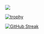 ![](https://komarev.com/ghpvc/?username=quocbao64&theme=dracular)

[![trophy](https://github-profile-trophy.vercel.app/?username=quocbao64&theme=dracular)](https://github.com/ryo-ma/github-profile-trophy)

[![GitHub Streak](https://streak-stats.demolab.com/?user=quocbao64&theme=dracular)](https://git.io/streak-stats)
